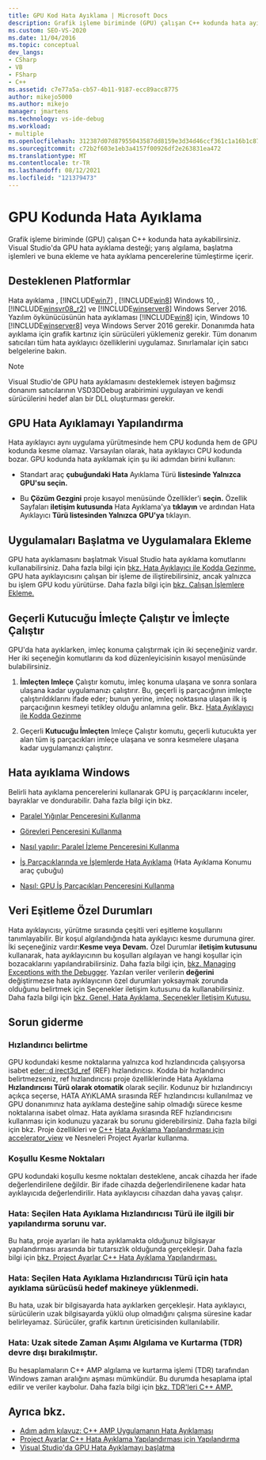 ```yaml
---
title: GPU Kod Hata Ayıklama | Microsoft Docs
description: Grafik işleme biriminde (GPU) çalışan C++ kodunda hata ayıklama hakkında bilgi Visual Studio.
ms.custom: SEO-VS-2020
ms.date: 11/04/2016
ms.topic: conceptual
dev_langs:
- CSharp
- VB
- FSharp
- C++
ms.assetid: c7e77a5a-cb57-4b11-9187-ecc89acc8775
author: mikejo5000
ms.author: mikejo
manager: jmartens
ms.technology: vs-ide-debug
ms.workload:
- multiple
ms.openlocfilehash: 312387d07d87955043587dd8159e3d34d46ccf361c1a16b1c8758b2339be978e
ms.sourcegitcommit: c72b2f603e1eb3a4157f00926df2e263831ea472
ms.translationtype: MT
ms.contentlocale: tr-TR
ms.lasthandoff: 08/12/2021
ms.locfileid: "121379473"
---
```

# <a name="debugging-gpu-code"></a>GPU Kodunda Hata Ayıklama
Grafik işleme biriminde (GPU) çalışan C++ kodunda hata ayıkabilirsiniz. Visual Studio'da GPU hata ayıklama desteği; yarış algılama, başlatma işlemleri ve buna ekleme ve hata ayıklama pencerelerine tümleştirme içerir.

## <a name="supported-platforms"></a>Desteklenen Platformlar
 Hata ayıklama , [!INCLUDE[win7](../debugger/includes/win7_md.md)] , [!INCLUDE[win8](../debugger/includes/win8_md.md)] Windows 10, , [!INCLUDE[winsvr08_r2](../debugger/includes/winsvr08_r2_md.md)] ve [!INCLUDE[winserver8](../debugger/includes/winserver8_md.md)] Windows Server 2016. Yazılım öykünücüsünün hata ayıklaması [!INCLUDE[win8](../debugger/includes/win8_md.md)] için, Windows 10 [!INCLUDE[winserver8](../debugger/includes/winserver8_md.md)] veya Windows Server 2016 gerekir. Donanımda hata ayıklama için grafik kartınız için sürücüleri yüklemeniz gerekir. Tüm donanım satıcıları tüm hata ayıklayıcı özelliklerini uygulamaz. Sınırlamalar için satıcı belgelerine bakın.

> [!NOTE]
> Visual Studio'de GPU hata ayıklamasını desteklemek isteyen bağımsız donanım satıcılarının VSD3DDebug arabirimini uygulayan ve kendi sürücülerini hedef alan bir DLL oluşturması gerekir.

## <a name="configuring-gpu-debugging"></a>GPU Hata Ayıklamayı Yapılandırma
 Hata ayıklayıcı aynı uygulama yürütmesinde hem CPU kodunda hem de GPU kodunda kesme olamaz. Varsayılan olarak, hata ayıklayıcı CPU kodunda bozar. GPU kodunda hata ayıklamak için şu iki adımdan birini kullanın:

- Standart araç **çubuğundaki Hata** Ayıklama Türü **listesinde Yalnızca** **GPU'su seçin.**

- Bu **Çözüm Gezgini** proje kısayol menüsünde Özellikler'i **seçin.** Özellik Sayfaları **iletişim kutusunda** Hata Ayıklama'ya **tıklayın** ve ardından Hata Ayıklayıcı **Türü listesinden Yalnızca** **GPU'ya** tıklayın.

## <a name="launching-and-attaching-to-applications"></a>Uygulamaları Başlatma ve Uygulamalara Ekleme
 GPU hata ayıklamasını başlatmak Visual Studio hata ayıklama komutlarını kullanabilirsiniz. Daha fazla bilgi için [bkz. Hata Ayıklayıcı ile Kodda Gezinme.](../debugger/navigating-through-code-with-the-debugger.md) GPU hata ayıklayıcısını çalışan bir işleme de iliştirebilirsiniz, ancak yalnızca bu işlem GPU kodu yürütürse. Daha fazla bilgi için [bkz. Çalışan İşlemlere Ekleme.](../debugger/attach-to-running-processes-with-the-visual-studio-debugger.md)

## <a name="run-current-tile-to-cursor-and-run-to-cursor"></a>Geçerli Kutucuğu İmleçte Çalıştır ve İmleçte Çalıştır
 GPU'da hata ayıklarken, imleç konuma çalıştırmak için iki seçeneğiniz vardır. Her iki seçeneğin komutlarını da kod düzenleyicisinin kısayol menüsünde bulabilirsiniz.

1. **İmleçten Imleçe** Çalıştır komutu, imleç konuma ulaşana ve sonra sonlara ulaşana kadar uygulamanızı çalıştırır. Bu, geçerli iş parçacığının imleçte çalıştırıldıklarını ifade eder; bunun yerine, imleç noktasına ulaşan ilk iş parçacığının kesmeyi tetikley olduğu anlamına gelir. Bkz. [Hata Ayıklayıcı ile Kodda Gezinme](../debugger/navigating-through-code-with-the-debugger.md)

2. Geçerli **Kutucuğu İmleçten** Imleçe Çalıştır komutu, geçerli kutucukta yer alan tüm iş parçacıkları imleçe ulaşana ve sonra kesmelere ulaşana kadar uygulamanızı çalıştırır.

## <a name="debugging-windows"></a>Hata ayıklama Windows
 Belirli hata ayıklama pencerelerini kullanarak GPU iş parçacıklarını inceler, bayraklar ve dondurabilir. Daha fazla bilgi için bkz.

- [Paralel Yığınlar Penceresini Kullanma](../debugger/using-the-parallel-stacks-window.md)

- [Görevleri Penceresini Kullanma](../debugger/using-the-tasks-window.md)

- [Nasıl yapılır: Paralel İzleme Penceresini Kullanma](../debugger/how-to-use-the-parallel-watch-window.md)

- [İş Parçacıklarında ve İşlemlerde Hata Ayıklama](../debugger/debug-threads-and-processes.md) (Hata Ayıklama Konumu araç çubuğu)

- [Nasıl: GPU İş Parçacıkları Penceresini Kullanma](../debugger/how-to-use-the-gpu-threads-window.md)

## <a name="data-synchronization-exceptions"></a>Veri Eşitleme Özel Durumları
 Hata ayıklayıcısı, yürütme sırasında çeşitli veri eşitleme koşullarını tanımlayabilir. Bir koşul algılandığında hata ayıklayıcı kesme durumuna girer. İki seçeneğiniz vardır:**Kesme veya** **Devam.** Özel Durumlar **iletişim kutusunu** kullanarak, hata ayıklayıcının bu koşulları algılayan ve hangi koşullar için bozacaklarını yapılandırabilirsiniz. Daha fazla bilgi için, [bkz. Managing Exceptions with the Debugger](../debugger/managing-exceptions-with-the-debugger.md). Yazılan veriler verilerin **değerini** değiştirmezse hata ayıklayıcının özel durumları yoksaymak zorunda olduğunu belirtmek için Seçenekler iletişim kutusunu da kullanabilirsiniz. Daha fazla bilgi için [bkz. Genel, Hata Ayıklama, Seçenekler İletişim Kutusu.](../debugger/general-debugging-options-dialog-box.md)

## <a name="troubleshooting"></a>Sorun giderme

### <a name="specifying-an-accelerator"></a>Hızlandırıcı belirtme
 GPU kodundaki kesme noktalarına yalnızca kod hızlandırıcıda çalışıyorsa isabet [eder::d irect3d_ref](/cpp/parallel/amp/reference/accelerator-class#direct3d_ref) (REF) hızlandırıcısı. Kodda bir hızlandırıcı belirtmezseniz, ref hızlandırıcısı proje özelliklerinde Hata Ayıklama **Hızlandırıcısı Türü olarak otomatik** olarak seçilir. Kodunuz bir hızlandırıcıyı açıkça seçerse, HATA AYıKLAMA sırasında REF hızlandırıcısı kullanılmaz ve GPU donanımınız hata ayıklama desteğine sahip olmadığı sürece kesme noktalarına isabet olmaz. Hata ayıklama sırasında REF hızlandırıcısını kullanması için kodunuzu yazarak bu sorunu giderebilirsiniz. Daha fazla bilgi için bkz. Proje özellikleri ve [C++](../debugger/project-settings-for-a-cpp-debug-configuration.md) [Hata Ayıklama Yapılandırması için accelerator_view](/cpp/parallel/amp/using-accelerator-and-accelerator-view-objects) ve Nesneleri Project Ayarlar kullanma.

### <a name="conditional-breakpoints"></a>Koşullu Kesme Noktaları
 GPU kodundaki koşullu kesme noktaları desteklene, ancak cihazda her ifade değerlendirilene değildir. Bir ifade cihazda değerlendirilenene kadar hata ayıklayıcıda değerlendirilir. Hata ayıklayıcısı cihazdan daha yavaş çalışır.

### <a name="error-there-is-a-configuration-issue-with-the-selected-debugging-accelerator-type"></a>Hata: Seçilen Hata Ayıklama Hızlandırıcısı Türü ile ilgili bir yapılandırma sorunu var.
 Bu hata, proje ayarları ile hata ayıklamakta olduğunuz bilgisayar yapılandırması arasında bir tutarsızlık olduğunda gerçekleşir. Daha fazla bilgi için [bkz. Project Ayarlar C++ Hata Ayıklama Yapılandırması.](../debugger/project-settings-for-a-cpp-debug-configuration.md)

### <a name="error-the-debug-driver-for-the-selected-debugging-accelerator-type-is-not-installed-on-the-target-machine"></a>Hata: Seçilen Hata Ayıklama Hızlandırıcısı Türü için hata ayıklama sürücüsü hedef makineye yüklenmedi.
 Bu hata, uzak bir bilgisayarda hata ayıklarken gerçekleşir. Hata ayıklayıcı, sürücülerin uzak bilgisayarda yüklü olup olmadığını çalışma süresine kadar belirleyamaz. Sürücüler, grafik kartının üreticisinden kullanılabilir.

### <a name="error-timeout-detection-and-recovery-tdr-must-be-disabled-at-the-remote-site"></a>Hata: Uzak sitede Zaman Aşımı Algılama ve Kurtarma (TDR) devre dışı bırakılmıştır.
 Bu hesaplamaların C++ AMP algılama ve kurtarma işlemi (TDR) tarafından Windows zaman aralığını aşması mümkündür. Bu durumda hesaplama iptal edilir ve veriler kaybolur. Daha fazla bilgi için [bkz. TDR'leri C++ AMP.](/archive/blogs/nativeconcurrency/handling-tdrs-in-c-amp)

## <a name="see-also"></a>Ayrıca bkz.
- [Adım adım kılavuz: C++ AMP Uygulamanın Hata Ayıklaması](/cpp/parallel/amp/walkthrough-debugging-a-cpp-amp-application)
- [Project Ayarlar C++ Hata Ayıklama Yapılandırması için Yapılandırma](../debugger/project-settings-for-a-cpp-debug-configuration.md)
- [Visual Studio'da GPU Hata Ayıklamayı başlatma](/archive/blogs/nativeconcurrency/start-gpu-debugging-in-visual-studio-2012)